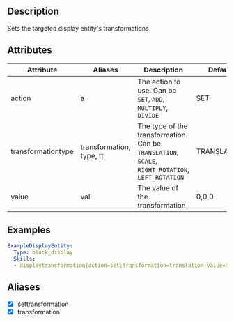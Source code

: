 ## Description
Sets the targeted display entity's transformations


## Attributes
| Attribute | Aliases   | Description                                                          | Default |
|-----------|-----------|----------------------------------------------------------------------|---------|
| action    | a         | The action to use. Can be `SET`, `ADD`, `MULTIPLY`, `DIVIDE`         | SET     |
| transformationtype | transformation, type, tt | The type of the transformation. Can be `TRANSLATION`, `SCALE`, `RIGHT_ROTATION`, `LEFT_ROTATION`                                                 | TRANSLATION |
| value     | val       | The value of the transformation                                      | 0,0,0   |


## Examples
```yaml
ExampleDisplayEntity:
  Type: block_display
  Skills:
  - displaytransformation{action=set;transformation=translation;value=0,0,1} @self ~onDamaged
```


## Aliases
- [x] settransformation
- [x] transformation